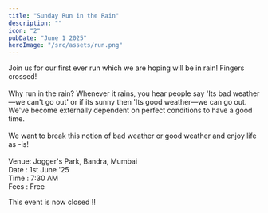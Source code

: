 ```yaml
---
title: "Sunday Run in the Rain"
description: ""
icon: "2"
pubDate: "June 1 2025"
heroImage: "/src/assets/run.png"
---
```


Join us for our first ever run which we are hoping will be in rain! Fingers crossed!<br><br>
Why run in the rain? Whenever it rains, you hear people say 'Its bad weather—we can't go out' or if its sunny then 'Its good weather—we can go out. We've become externally dependent on perfect conditions to have a good time.<br><br>
We want to break this notion of bad weather or good weather and enjoy life as -is!<br><br>
Venue: Jogger's Park, Bandra, Mumbai<br>
Date : 1st June '25<br>
Time : 7:30 AM <br>
Fees : Free<br>

This event is now closed !!
